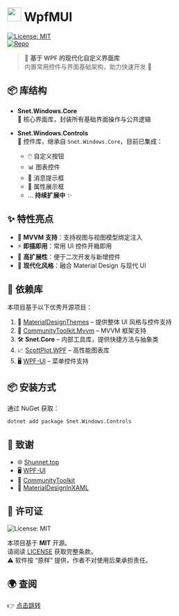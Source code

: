 # <img src="https://api.shunnet.top/pic/nuget.png" height="32"> WpfMUI  

[![License: MIT](https://img.shields.io/badge/License-MIT-blue.svg)](LICENSE)  
[![Repo](https://img.shields.io/badge/Repository-shunnet/WpfMUI-blue)](https://github.com/shunnet/WpfMUI)  

> 🎨 **基于 WPF 的现代化自定义界面库**  
> 内置常用控件与界面基础架构，助力快速开发 🚀  


## 📦 库结构  

- **Snet.Windows.Core**  
  🔹 核心界面库，封装所有基础界面操作与公共逻辑  

- **Snet.Windows.Controls**  
  🔹 控件库，继承自 `Snet.Windows.Core`，目前已集成：  
  - 🖱️ 自定义按钮  
  - 📊 图表控件  
  - 💬 消息提示框  
  - 📝 属性展示框  
  - … **持续扩展中** ✨  


## ✨ 特性亮点  

- 🔗 **MVVM 支持**：支持视图与视图模型绑定注入  
- ⚡ **即插即用**：常用 UI 控件开箱即用  
- 🔧 **高扩展性**：便于二次开发与新增控件  
- 🎨 **现代化风格**：融合 Material Design 与现代 UI  


## 🔗 依赖库  

本项目基于以下优秀开源项目：  

1. 🎨 [MaterialDesignThemes](https://github.com/MaterialDesignInXAML/MaterialDesignInXamlToolkit) – 提供整体 UI 风格与控件支持  
2. 🧩 [CommunityToolkit.Mvvm](https://github.com/CommunityToolkit/dotnet) – MVVM 框架支持  
3. 🛠️ **Snet.Core** – 内部工具库，提供快捷方法与抽象类  
4. 📈 [ScottPlot.WPF](https://github.com/ScottPlot/ScottPlot) – 高性能图表库  
5. 🖥️ [WPF-UI](https://github.com/lepoco/wpfui) – 菜单控件支持   


## 📦 安装方式  

通过 NuGet 获取：  

```bash
dotnet add package Snet.Windows.Controls
```


## 🙏 致谢  

- 🌐 [Shunnet.top](https://shunnet.top)  
- 🖥️ [WPF-UI](https://github.com/lepoco/wpfui)  
- 🧩 [CommunityToolkit](https://github.com/CommunityToolkit/dotnet)  
- 🎨 [MaterialDesignInXAML](https://github.com/MaterialDesignInXamlToolkit)  


## 📜 许可证  

![License: MIT](https://img.shields.io/badge/License-MIT-blue.svg)  

本项目基于 **MIT** 开源。  
请阅读 [LICENSE](LICENSE) 获取完整条款。  
⚠️ 软件按 “原样” 提供，作者不对使用后果承担责任。  


## 🌍 查阅  

👉 [点击跳转](https://shunnet.top/7EUf6)  
